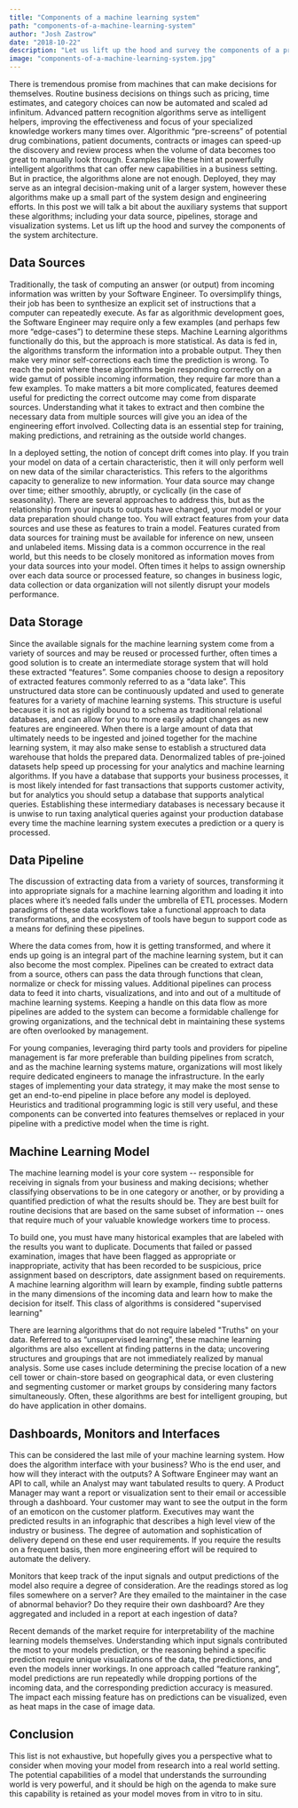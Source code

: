 ```yaml
---
title: "Components of a machine learning system"
path: "components-of-a-machine-learning-system"
author: "Josh Zastrow"
date: "2018-10-22"
description: "Let us lift up the hood and survey the components of a production grade machine learning system"
image: "components-of-a-machine-learning-system.jpg"
---
```


There is tremendous promise from machines that can make decisions for themselves. Routine business decisions on things such as pricing, time estimates, and category choices can now be automated and scaled ad infinitum. Advanced pattern recognition algorithms serve as intelligent helpers, improving the effectiveness and focus of your specialized knowledge workers many times over. Algorithmic “pre-screens” of potential drug combinations, patient documents, contracts or images can speed-up the discovery and review process when the volume of data becomes too great to manually look through. Examples like these hint at powerfully intelligent algorithms that can offer new capabilities in a business setting.
But in practice, the algorithms alone are not enough. Deployed, they may serve as an integral decision-making unit of a larger system, however these algorithms make up a small part of the system design and engineering efforts. In this post we will talk a bit about the auxiliary systems that support these algorithms; including your data source, pipelines, storage and visualization systems. Let us lift up the hood and survey the components of the system architecture.

## Data Sources

Traditionally, the task of computing an answer (or output) from incoming information was written by your Software Engineer. To oversimplify things, their job has been to synthesize an explicit set of instructions that a computer can repeatedly execute. As far as algorithmic development goes, the Software Engineer may require only a few examples (and perhaps few more “edge-cases”) to determine these steps. Machine Learning algorithms functionally do this, but the approach is more statistical. As data is fed in, the algorithms transform the information into a probable output. They then make very minor self-corrections each time the prediction is wrong. To reach the point where these algorithms begin responding correctly on a wide gamut of possible incoming information, they require far more than a few examples.
To make matters a bit more complicated, features deemed useful for predicting the correct outcome may come from disparate sources. Understanding what it takes to extract and then combine the necessary data from multiple sources will give you an idea of the engineering effort involved. Collecting data is an essential step for training, making predictions, and retraining as the outside world changes.

In a deployed setting, the notion of concept drift comes into play. If you train your model on data of a certain characteristic, then it will only perform well on new data of the similar characteristics. This refers to the algorithms capacity to generalize to new information. Your data source may change over time; either smoothly, abruptly, or cyclically (in the case of seasonality). There are several approaches to address this, but as the relationship from your inputs to outputs have changed, your model or your data preparation should change too.
You will extract features from your data sources and use these as features to train a model. Features curated from data sources for training must be available for inference on new, unseen and unlabeled items. Missing data is a common occurrence in the real world, but this needs to be closely monitored as information moves from your data sources into your model. Often times it helps to assign ownership over each data source or processed feature, so changes in business logic, data collection or data organization will not silently disrupt your models performance.

## Data Storage

Since the available signals for the machine learning system come from a variety of sources and may be reused or processed further, often times a good solution is to create an intermediate storage system that will hold these extracted “features”. Some companies choose to design a repository of extracted features commonly referred to as a “data lake”. This unstructured data store can be continuously updated and used to generate features for a variety of machine learning systems. This structure is useful because it is not as rigidly bound to a schema as traditional relational databases, and can allow for you to more easily adapt changes as new features are engineered.
When there is a large amount of data that ultimately needs to be ingested and joined together for the machine learning system, it may also make sense to establish a structured data warehouse that holds the prepared data. Denormalized tables of pre-joined datasets help speed up processing for your analytics and machine learning algorithms. If you have a database that supports your business processes, it is most likely intended for fast transactions that supports customer activity, but for analytics you should setup a database that supports analytical queries. Establishing these intermediary databases is necessary because it is unwise to run taxing analytical queries against your production database every time the machine learning system executes a prediction or a query is processed.

## Data Pipeline

The discussion of extracting data from a variety of sources, transforming it into appropriate signals for a machine learning algorithm and loading it into places where it’s needed falls under the umbrella of ETL processes. Modern paradigms of these data workflows take a functional approach to data transformations, and the ecosystem of tools have begun to support code as a means for defining these pipelines.

Where the data comes from, how it is getting transformed, and where it ends up going is an integral part of the machine learning system, but it can also become the most complex. Pipelines can be created to extract data from a source, others can pass the data through functions that clean, normalize or check for missing values. Additional pipelines can process data to feed it into charts, visualizations, and into and out of a multitude of machine learning systems. Keeping a handle on this data flow as more pipelines are added to the system can become a formidable challenge for growing organizations, and the technical debt in maintaining these systems are often overlooked by management.

For young companies, leveraging third party tools and providers for pipeline management is far more preferable than building pipelines from scratch, and as the machine learning systems mature, organizations will most likely require dedicated engineers to manage the infrastructure. In the early stages of implementing your data strategy, it may make the most sense to get an end-to-end pipeline in place before any model is deployed. Heuristics and traditional programming logic is still very useful, and these components can be converted into features themselves or replaced in your pipeline with a predictive model when the time is right.

## Machine Learning Model

The machine learning model is your core system -- responsible for receiving in signals from your business and making decisions; whether classifying observations to be in one category or another, or by providing a quantified prediction of what the results should be. They are best built for routine decisions that are based on the same subset of information -- ones that require much of your valuable knowledge workers time to process.

To build one, you must have many historical examples that are labeled with the results you want to duplicate. Documents that failed or passed examination, images that have been flagged as appropriate or inappropriate, activity that has been recorded to be suspicious, price assignment based on descriptors, date assignment based on requirements. A machine learning algorithm will learn by example, finding subtle patterns in the many dimensions of the incoming data and learn how to make the decision for itself. This class of algorithms is considered "supervised learning"

There are learning algorithms that do not require labeled "Truths" on your data. Referred to as “unsupervised learning”, these machine learning algorithms are also excellent at finding patterns in the data; uncovering structures and groupings that are not immediately realized by manual analysis. Some use cases include determining the precise location of a new cell tower or chain-store based on geographical data, or even clustering and segmenting customer or market groups by considering many factors simultaneously. Often, these algorithms are best for intelligent grouping, but do have application in other domains.

## Dashboards, Monitors and Interfaces

This can be considered the last mile of your machine learning system. How does the algorithm interface with your business? Who is the end user, and how will they interact with the outputs? A Software Engineer may want an API to call, while an Analyst may want tabulated results to query. A Product Manager may want a report or visualization sent to their email or accessible through a dashboard. Your customer may want to see the output in the form of an emoticon on the customer platform. Executives may want the predicted results in an infographic that describes a high level view of the industry or business. The degree of automation and sophistication of delivery depend on these end user requirements. If you require the results on a frequent basis, then more engineering effort will be required to automate the delivery.

Monitors that keep track of the input signals and output predictions of the model also require a degree of consideration. Are the readings stored as log files somewhere on a server? Are they emailed to the maintainer in the case of abnormal behavior? Do they require their own dashboard? Are they aggregated and included in a report at each ingestion of data?

Recent demands of the market require for interpretability of the machine learning models themselves. Understanding which input signals contributed the most to your models prediction, or the reasoning behind a specific prediction require unique visualizations of the data, the predictions, and even the models inner workings. In one approach called “feature ranking”, model predictions are run repeatedly while dropping portions of the incoming data, and the corresponding prediction accuracy is measured. The impact each missing feature has on predictions can be visualized, even as heat maps in the case of image data.

## Conclusion

This list is not exhaustive, but hopefully gives you a perspective what to consider when moving your model from research into a real world setting. The potential capabilities of a model that understands the surrounding world is very powerful, and it should be high on the agenda to make sure this capability is retained as your model moves from in vitro to in situ.
